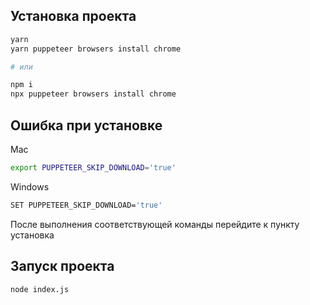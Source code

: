 ## Установка проекта

```bash
yarn
yarn puppeteer browsers install chrome

# или

npm i
npx puppeteer browsers install chrome
```

## Ошибка при установке

Mac

```bash
export PUPPETEER_SKIP_DOWNLOAD='true'
```

Windows

```bash
SET PUPPETEER_SKIP_DOWNLOAD='true'
```

После выполнения соответствующей команды перейдите к пункту установка

## Запуск проекта

```bash
node index.js
```
